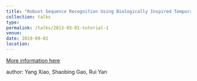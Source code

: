 ```yaml
---
title: "Robust Sequence Recognition Using Biologically Inspired Temporal Learning Mechanisms"
collection: talks
type: 
permalink: /talks/2013-03-01-tutorial-1
venue: 
date: 2019-09-01
location: 
---
```


[More information here](https://ieeexplore.ieee.org/stamp/stamp.jsp?tp=&arnumber=8901946)

author: Yang Xiao, Shaobing Gao, Rui Yan